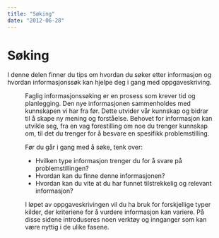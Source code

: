 ```yaml
---
title: "Søking"
date: "2012-06-28"
---
```


# Søking

I denne delen finner du tips om hvordan du søker etter informasjon og hvordan informasjonssøk kan hjelpe deg i gang med oppgaveskriving.

<Figure
  src="/images/illustrasjoner_sok_500x450.png"
  alt="Forstørrelsesglass over en rekke informasjonsressurser"
  caption=""
  type="right"
/>

Faglig informasjonssøking er en prosess som krever tid og planlegging. Den nye informasjonen sammenholdes med kunnskapen vi har fra før. Dette utvider vår kunnskap og bidrar til å skape ny mening og forståelse. Behovet for informasjon kan utvikle seg, fra en vag forestilling om noe du trenger kunnskap om, til det du trenger for å besvare en spesifikk problemstilling.

Før du går i gang med å søke, tenk over:

- Hvilken type informasjon trenger du for å svare på problemstillingen?
- Hvordan kan du finne denne informasjonen?
- Hvordan kan du vite at du har funnet tilstrekkelig og relevant informasjon?

I løpet av oppgaveskrivingen vil du ha bruk for forskjellige typer kilder, der kriteriene for å vurdere informasjon kan variere. På disse sidene introduseres noen verktøy og innganger som kan være nyttig i de ulike fasene.
